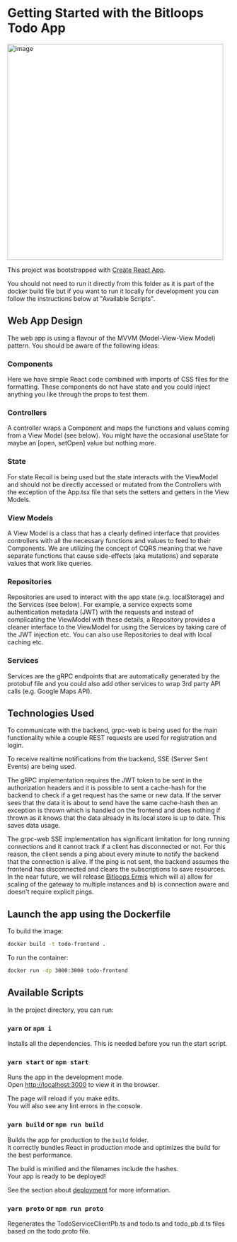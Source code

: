 # Getting Started with the Bitloops Todo App

<img width="488" alt="image" src="https://github.com/bitloops/ddd-hexagonal-cqrs-es-eda/assets/1571105/4570473b-4e67-4050-9935-967acfe0b7c6">

This project was bootstrapped with [Create React App](https://github.com/facebook/create-react-app).

You should not need to run it directly from this folder as it is part of the docker build file but if you want to run it locally for development you can follow the instructions below at "Available Scripts".

## Web App Design

The web app is using a flavour of the MVVM (Model-View-View Model) pattern. You should be aware of the following ideas:

### Components

Here we have simple React code combined with imports of CSS files for the formatting. These components do not have state and you could inject anything you like through the props to test them.

### Controllers

A controller wraps a Component and maps the functions and values coming from a View Model (see below). You might have the occasional useState for maybe an [open, setOpen] value but nothing more.

### State

For state Recoil is being used but the state interacts with the ViewModel and should not be directly accessed or mutated from the Controllers with the exception of the App.tsx file that sets the setters and getters in the View Models.

### View Models

A View Model is a class that has a clearly defined interface that provides controllers with all the necessary functions and values to feed to their Components. We are utilizing the concept of CQRS meaning that we have separate functions that cause side-effects (aka mutations) and separate values that work like queries.

### Repositories

Repositories are used to interact with the app state (e.g. localStorage) and the Services (see below). For example, a service expects some authentication metadata (JWT) with the requests and instead of complicating the ViewModel with these details, a Repository provides a cleaner interface to the ViewModel for using the Services by taking care of the JWT injection etc. You can also use Repositories to deal with local caching etc.

### Services

Services are the gRPC endpoints that are automatically generated by the protobuf file and you could also add other services to wrap 3rd party API calls (e.g. Google Maps API).

## Technologies Used

To communicate with the backend, grpc-web is being used for the main functionality while a couple REST requests are used for registration and login.

To receive realtime notifications from the backend, SSE (Server Sent Events) are being used.

The gRPC implementation requires the JWT token to be sent in the authorization headers and it is possible to sent a cache-hash for the backend to check if a get request has the same or new data. If the server sees that the data it is about to send have the same cache-hash then an exception is thrown which is handled on the frontend and does nothing if thrown as it knows that the data already in its local store is up to date. This saves data usage.

The grpc-web SSE implementation has significant limitation for long running connections and it cannot track if a client has disconnected or not. For this reason, the client sends a ping about every minute to notify the backend that the connection is alive. If the ping is not sent, the backend assumes the frontend has disconnected and clears the subscriptions to save resources. In the near future, we will release [Bitloops Ermis](https://bitloops.com/ermis) which will a) allow for scaling of the gateway to multiple instances and b) is connection aware and doesn't require explicit pings.

## Launch the app using the Dockerfile

To build the image:

```bash
docker build -t todo-frontend .
```

To run the container:

```bash
docker run -dp 3000:3000 todo-frontend
```

## Available Scripts

In the project directory, you can run:

### `yarn` or `npm i`

Installs all the dependencies. This is needed before you run the start script.

### `yarn start` or `npm start`

Runs the app in the development mode.\
Open [http://localhost:3000](http://localhost:3000) to view it in the browser.

The page will reload if you make edits.\
You will also see any lint errors in the console.

### `yarn build` or `npm run build`

Builds the app for production to the `build` folder.\
It correctly bundles React in production mode and optimizes the build for the best performance.

The build is minified and the filenames include the hashes.\
Your app is ready to be deployed!

See the section about [deployment](https://facebook.github.io/create-react-app/docs/deployment) for more information.

### `yarn proto` or `npm run proto`

Regenerates the TodoServiceClientPb.ts and todo.ts and todo_pb.d.ts files based on the todo.proto file.
